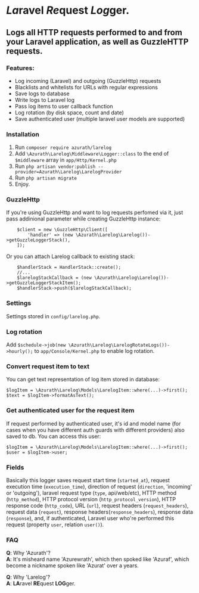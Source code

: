 # *La*ravel *Re*quest *Log*ger.

## Logs all HTTP requests performed to and from your Laravel application, as well as GuzzleHTTP requests.

### Features: 
+ Log incoming (Laravel) and outgoing (GuzzleHttp) requests
+ Blacklists and whitelists for URLs with regular expressions
+ Save logs to database
+ Write logs to Laravel log
+ Pass log items to user callback function
+ Log rotation (by disk space, count and date)
+ Save authenticated user (multiple laravel user models are supported)

### Installation
1. Run `composer require azurath/larelog`
2. Add `\Azurath\Larelog\Middleware\Logger::class` to the end of `$middleware` array in `app/Http/Kernel.php`
3. Run `php artisan vendor:publish --provider=Azurath\Larelog\LarelogProvider`
4. Run `php artisan migrate`
5. Enjoy.

### GuzzleHttp
If you're using GuzzleHttp and want to log requests perfomed via it, just pass addinional parameter while creating GuzzleHttp instance:
```
    $client = new \GuzzleHttp\Client([
        'handler' => (new \Azurath\Larelog\Larelog())->getGuzzleLoggerStack(),
    ]);
```
Or you can attach Larelog callback to existing stack:
```
    $handlerStack = HandlerStack::create();
    //...
    $larelogStackCallback = (new \Azurath\Larelog\Larelog())->getGuzzleLoggerStackItem();
    $handlerStack->push($larelogStackCallback);    
```

### Settings
Settings stored in `config/larelog.php`.

### Log rotation
Add `$schedule->job(new \Azurath\Larelog\LarelogRotateLogs())->hourly();` to `app/Console/Kernel.php` to enable log rotation.

### Convert request item to text
You can get text representation of log item stored in database:
```
$logItem = \Azurath\Larelog\Models\LarelogItem::where(...)->first();
$text = $logItem->formatAsText();
```
### Get authenticated user for the request item
If request performed by authenticated user, it's id and model name (for cases when you have different auth guards with different providers) also saved to db.
You can access this user:
```
$logItem = \Azurath\Larelog\Models\LarelogItem::where(...)->first();
$user = $logItem->user;
```
### Fields
Basically this logger saves request start time (`started_at`), request execution time (`execution_time`), direction of request (`direction`, 'incoming' or 'outgoing'), laravel request type (`type`, api/web/etc), HTTP method (`http_method`), HTTP protocol version (`http_protocol_version`), HTTP response code (`http_code`), URL (`url`), request headers (`request_headers`), request data (`request`), response headers(`response_headers`), response data (`response`), and, if authenticated, Laravel user who're performed this request (property `user`, relation `user()`).

### FAQ
**Q**: Why 'Azurath'?\
**A**: It's misheard name 'Azurewrath', which then spoked like 'Azuraf', which become a nickname spoken like 'Azurat' over a years.

**Q**: Why 'Larelog'?\
**A**: **LA**ravel **RE**quest **LOG**ger.
